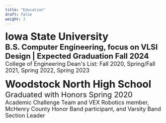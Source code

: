 ```yaml
---
title: "Education"
draft: false
weight: 3
---
```


<p style="text-align:left">
	<font size=6><strong>Iowa State University</strong></font><br>
	<font size=5><strong>B.S. Computer Engineering, focus on VLSI Design | Expected Graduation Fall 2024</strong></font><br>
	<font size=4>College of Engineering Dean's List: Fall 2020, Spring/Fall 2021, Spring 2022, Spring 2023</font>
</p>

<p style="text-align:left">
	<font size=6><strong>Woodstock North High School</strong></font><br>
	<font size=5>Graduated with Honors Spring 2020</font><br>
	<font size=4>Academic Challenge Team and VEX Robotics member, McHenry County Honor Band participant, and Varsity Band Section Leader</font>
</p>
